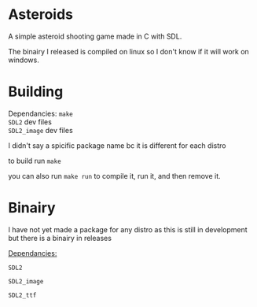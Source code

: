 # Asteroids


A simple asteroid shooting game made in C with SDL.

The binairy I released is compiled on linux so I don't know if it will work on windows.

# Building 

Dependancies:
`make`<br /> 
`SDL2` dev files <br />
`SDL2_image` dev files <br />

I didn't say a spicific package name bc it is different for each distro
  
to build run `make`

you can also run `make run` to compile it, run it, and then remove it.

# Binairy
I have not yet made a package for any distro as this is still in development but there is a binairy in releases

<u>Dependancies:</u> <br />

`SDL2`

`SDL2_image`

`SDL2_ttf`
